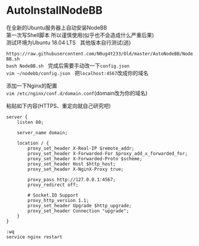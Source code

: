 # AutoInstallNodeBB
在全新的Ubuntu服务器上自动安装NodeBB  
第一次写Shell脚本 所以谨慎使用(似乎也不会造成什么严重后果)  
测试环境为Ubuntu 18.04 LTS  
其他版本自行测试(逃) 

`https://raw.githubusercontent.com/N0ug4t233/Old/master/AutoNodeBB/NodeBB.sh`  
`bash NodeBB.sh`  
完成后需要手动改一下`config.json`  
`vim ~/nodebb/config.json`  
把`localhost:4567`改成你的域名  

添加一下Nginx的配置  
`vim /etc/nginx/conf.d/domain.conf`(domain改为你的域名)  

粘贴如下内容(HTTPS、重定向就自己研究吧)  

``` 
server {
    listen 80;

    server_name domain;

    location / {
        proxy_set_header X-Real-IP $remote_addr;
        proxy_set_header X-Forwarded-For $proxy_add_x_forwarded_for;
        proxy_set_header X-Forwarded-Proto $scheme;
        proxy_set_header Host $http_host;
        proxy_set_header X-NginX-Proxy true;

        proxy_pass http://127.0.0.1:4567;
        proxy_redirect off;

        # Socket.IO Support
        proxy_http_version 1.1;
        proxy_set_header Upgrade $http_upgrade;
        proxy_set_header Connection "upgrade";
    }
}
```
`:wq`  
`service nginx restart`  
